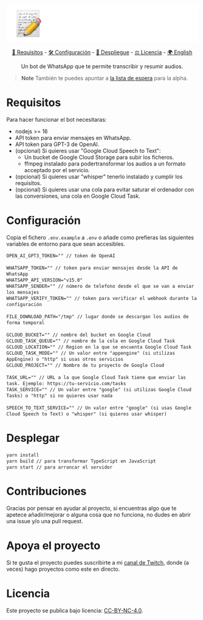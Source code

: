 <p align="center">
   <a href="https://resumi.co">
      <img src="./.github/resumico.svg">
   </a>
   <p align="center">
      <a href="#requisitos">🧰 Requisitos</a> -
      <a href="#configuracion">🛠️ Configuración</a> - 
      <a href="#desplegar">🚀 Despliegue</a> - 
      <a href="#licencia">⚖️ Licencia</a> - 
      <a href="./README.en.md">🌍 English</a>
   </p>
   <p align="center">
      Un bot de WhatsApp que te permite transcribir y resumir audios.
   </p>
</p>

> **Note**
> También te puedes apuntar a [la lista de espera](https://resumi.co) para la alpha.

# Requisitos

Para hacer funcionar el bot necesitaras:
- nodejs >= 16
- API token para enviar mensajes en WhatsApp.
- API token para GPT-3 de OpenAI.
- (opcional) Si quieres usar "Google Cloud Speech to Text":
  - Un bucket de Google Cloud Storage para subir los ficheros.
  - ffmpeg instalado para podertransformar los audios a un formato acceptado por el servicio.
- (opcional) Si quieres usar "whisper" tenerlo instalado y cumplir los requisitos.
- (opcional) Si quieres usar una cola para evitar saturar el ordenador con las conversiones, una cola en Google Cloud Task.

# Configuración

Copia el fichero `.env.example` a `.env` o añade como prefieras las siguientes variables de entorno para que sean accesibles.

```text
OPEN_AI_GPT3_TOKEN="" // token de OpenAI

WHATSAPP_TOKEN="" // token para enviar mensajes desde la API de WhatsApp
WHATSAPP_API_VERSION="v15.0"
WHATSAPP_SENDER="" // número de telefono desde el que se van a enviar los mensajes
WHATSAPP_VERIFY_TOKEN="" // token para verificar el webhook durante la configuración

FILE_DOWNLOAD_PATH="/tmp" // lugar donde se descargan los audios de forma temporal

GCLOUD_BUCKET="" // nombre del bucket en Google Cloud
GCLOUD_TASK_QUEUE="" // nombre de la cola en Google Cloud Task
GCLOUD_LOCATION="" // Region en la que se encuenta Google Cloud Task
GCLOUD_TASK_MODE="" // Un valor entre "appengine" (si utilizas AppEngine) o "http" si usas otros servicios
GCLOUD_PROJECT="" // Nombre de tu proyecto de Google Cloud

TASK_URL="" // URL a la que Google Cloud Task tiene que enviar las task. Ejemplo: https://tu-servicio.com/tasks
TASK_SERVICE="" // Un valor entre "google" (si utilizas Google Cloud Tasks) o "http" si no quieres usar nada

SPEECH_TO_TEXT_SERVICE="" // Un valor entre "google" (si usas Google Cloud Speech to Text) o "whisper" (si quieres usar whisper)
```
# Desplegar

```
yarn install
yarn build // para transformar TypeScript en JavaScript
yarn start // para arrancar el servidor
```

# Contribuciones

Gracias por pensar en ayudar al proyecto, si encuentras algo que te apetece añadir/mejorar o alguna cosa que no funciona, no dudes en abrir una issue y/o una pull request.

# Apoya el proyecto

Si te gusta el proyecto puedes suscribirte a mi [canal de Twitch](https://www.twitch.tv/santima10), donde (a veces) hago proyectos como este en directo.

# Licencia

Este proyecto se publica bajo licencia: [CC-BY-NC-4.0](./LICENSE).